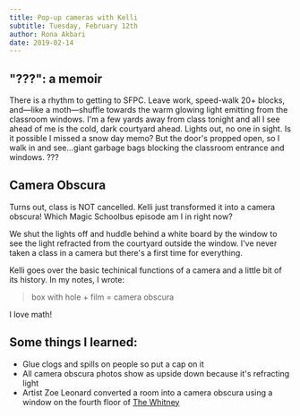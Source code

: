 ```yaml
---
title: Pop-up cameras with Kelli
subtitle: Tuesday, February 12th
author: Rona Akbari
date: 2019-02-14
---
```


## "???": a memoir

There is a rhythm to getting to SFPC. Leave work, speed-walk 20+ blocks, and—like a moth—shuffle towards the warm glowing light emitting from the classroom windows. I'm a few yards away from class tonight and all I see ahead of me is the cold, dark courtyard ahead. Lights out, no one in sight. Is it possible I missed a snow day memo? But the door's propped open, so I walk in and see...giant garbage bags blocking the classroom entrance and windows. ???


## Camera Obscura

Turns out, class is NOT cancelled. Kelli just transformed it into a camera obscura! Which Magic Schoolbus episode am I in right now?

We shut the lights off and huddle behind a white board by the window to see the light refracted from the courtyard outside the window. I've never taken a class in a camera but there's a first time for everything.

Kelli goes over the basic techinical functions of a camera and a little bit of its history. In my notes, I wrote:

>box with hole + film = camera obscura

I love math!

## Some things I learned:

- Glue clogs and spills on people so put a cap on it
- All camera obscura photos show as upside down because it's refracting light
- Artist Zoe Leonard converted a room into a camera obscura using a window on the fourth floor of [The Whitney](https://news.artnet.com/app/news-upload/2014/05/whitney.jpg)
